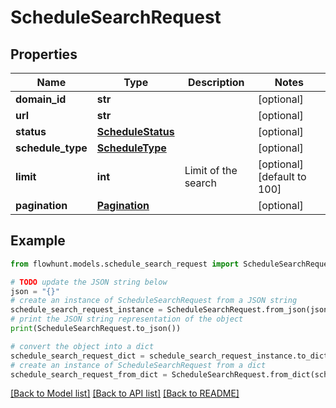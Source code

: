 # ScheduleSearchRequest


## Properties

Name | Type | Description | Notes
------------ | ------------- | ------------- | -------------
**domain_id** | **str** |  | [optional] 
**url** | **str** |  | [optional] 
**status** | [**ScheduleStatus**](ScheduleStatus.md) |  | [optional] 
**schedule_type** | [**ScheduleType**](ScheduleType.md) |  | [optional] 
**limit** | **int** | Limit of the search | [optional] [default to 100]
**pagination** | [**Pagination**](Pagination.md) |  | [optional] 

## Example

```python
from flowhunt.models.schedule_search_request import ScheduleSearchRequest

# TODO update the JSON string below
json = "{}"
# create an instance of ScheduleSearchRequest from a JSON string
schedule_search_request_instance = ScheduleSearchRequest.from_json(json)
# print the JSON string representation of the object
print(ScheduleSearchRequest.to_json())

# convert the object into a dict
schedule_search_request_dict = schedule_search_request_instance.to_dict()
# create an instance of ScheduleSearchRequest from a dict
schedule_search_request_from_dict = ScheduleSearchRequest.from_dict(schedule_search_request_dict)
```
[[Back to Model list]](../README.md#documentation-for-models) [[Back to API list]](../README.md#documentation-for-api-endpoints) [[Back to README]](../README.md)


